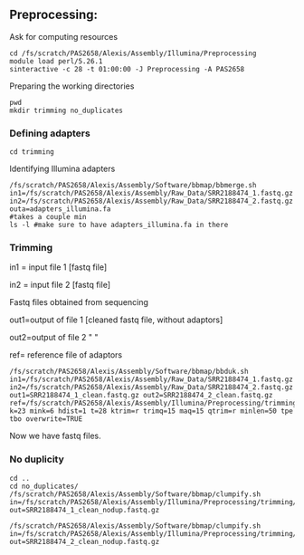 ## Preprocessing:

Ask for computing resources
```
cd /fs/scratch/PAS2658/Alexis/Assembly/Illumina/Preprocessing
module load perl/5.26.1
sinteractive -c 28 -t 01:00:00 -J Preprocessing -A PAS2658
```
Preparing the working directories
```
pwd
mkdir trimming no_duplicates
```

### Defining adapters
```
cd trimming
```

Identifying Illumina adapters
```
/fs/scratch/PAS2658/Alexis/Assembly/Software/bbmap/bbmerge.sh in1=/fs/scratch/PAS2658/Alexis/Assembly/Raw_Data/SRR2188474_1.fastq.gz in2=/fs/scratch/PAS2658/Alexis/Assembly/Raw_Data/SRR2188474_2.fastq.gz outa=adapters_illumina.fa
#takes a couple min
ls -l #make sure to have adapters_illumina.fa in there
```

### Trimming

in1 = input file 1 [fastq file]

in2 = input file 2 [fastq file]

Fastq files obtained from sequencing

out1=output of file 1 [cleaned fastq file, without adaptors]

out2=output of file 2 " "

ref= reference file of adaptors
```
/fs/scratch/PAS2658/Alexis/Assembly/Software/bbmap/bbduk.sh in1=/fs/scratch/PAS2658/Alexis/Assembly/Raw_Data/SRR2188474_1.fastq.gz in2=/fs/scratch/PAS2658/Alexis/Assembly/Raw_Data/SRR2188474_2.fastq.gz out1=SRR2188474_1_clean.fastq.gz out2=SRR2188474_2_clean.fastq.gz ref=/fs/scratch/PAS2658/Alexis/Assembly/Illumina/Preprocessing/trimming/adapters_illumina.fa k=23 mink=6 hdist=1 t=28 ktrim=r trimq=15 maq=15 qtrim=r minlen=50 tpe tbo overwrite=TRUE
```
Now we have fastq files.

### No duplicity
```
cd ..
cd no_duplicates/
/fs/scratch/PAS2658/Alexis/Assembly/Software/bbmap/clumpify.sh in=/fs/scratch/PAS2658/Alexis/Assembly/Illumina/Preprocessing/trimming/SRR2188474_1_clean.fastq.gz out=SRR2188474_1_clean_nodup.fastq.gz

/fs/scratch/PAS2658/Alexis/Assembly/Software/bbmap/clumpify.sh in=/fs/scratch/PAS2658/Alexis/Assembly/Illumina/Preprocessing/trimming/SRR2188474_2_clean.fastq.gz out=SRR2188474_2_clean_nodup.fastq.gz
```
